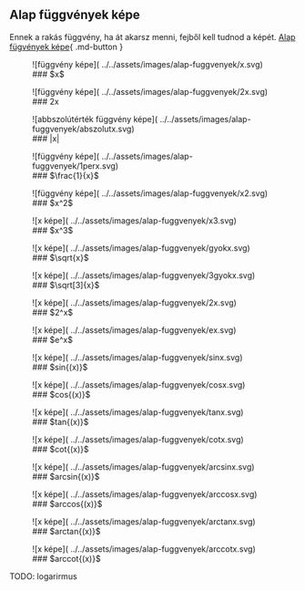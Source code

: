 ## Alap függvények képe

Ennek a rakás függvény, ha át akarsz menni, fejből kell tudnod a képét.
[Alap fügvények képe](https://www.geogebra.org/calculator/ebyf3es6){ .md-button }

<div class="image-grid" markdown>

<figure markdown>
  ![függvény képe]( ../../assets/images/alap-fuggvenyek/x.svg)
  <figcaption markdown>### $x$</figcaption>
</figure>

<figure markdown>
  ![függvény képe]( ../../assets/images/alap-fuggvenyek/2x.svg)
  <figcaption markdown>### 2x</figcaption>
</figure>

<figure markdown>
  ![abbszolútérték függvény képe]( ../../assets/images/alap-fuggvenyek/abszolutx.svg)
  <figcaption markdown>### |x|</figcaption>
</figure>

<figure markdown>
![függvény képe]( ../../assets/images/alap-fuggvenyek/1perx.svg)
  <figcaption markdown>### $\frac{1}{x}$</figcaption>
</figure>

<figure markdown>
![függvény képe]( ../../assets/images/alap-fuggvenyek/x2.svg)
  <figcaption markdown>### $x^2$</figcaption>
</figure>

<figure markdown>
![x képe]( ../../assets/images/alap-fuggvenyek/x3.svg)
  <figcaption markdown>### $x^3$</figcaption>
</figure>

<figure markdown>
![x képe]( ../../assets/images/alap-fuggvenyek/gyokx.svg)
  <figcaption markdown>### $\sqrt{x}$</figcaption>
</figure>

<figure markdown>
![x képe]( ../../assets/images/alap-fuggvenyek/3gyokx.svg)
  <figcaption markdown>### $\sqrt[3]{x}$</figcaption>
</figure>

<figure markdown>
![x képe]( ../../assets/images/alap-fuggvenyek/2x.svg)
  <figcaption markdown>### $2^x$</figcaption>
</figure>

<figure markdown>
![x képe]( ../../assets/images/alap-fuggvenyek/ex.svg)
  <figcaption markdown>### $e^x$</figcaption>
</figure>

<figure markdown>
![x képe]( ../../assets/images/alap-fuggvenyek/sinx.svg)
  <figcaption markdown>### $sin{(x)}$</figcaption>
</figure>

<figure markdown>
![x képe]( ../../assets/images/alap-fuggvenyek/cosx.svg)
  <figcaption markdown>### $cos{(x)}$</figcaption>
</figure>

<figure markdown>
![x képe]( ../../assets/images/alap-fuggvenyek/tanx.svg)
  <figcaption markdown>### $tan{(x)}$</figcaption>
</figure>

<figure markdown>
![x képe]( ../../assets/images/alap-fuggvenyek/cotx.svg)
  <figcaption markdown>### $cot{(x)}$</figcaption>
</figure>

<figure markdown>
![x képe]( ../../assets/images/alap-fuggvenyek/arcsinx.svg)
  <figcaption markdown>### $arcsin{(x)}$</figcaption>
</figure>

<figure markdown>
![x képe]( ../../assets/images/alap-fuggvenyek/arccosx.svg)
  <figcaption markdown>### $arccos{(x)}$</figcaption>
</figure>

<figure markdown>
![x képe]( ../../assets/images/alap-fuggvenyek/arctanx.svg)
  <figcaption markdown>### $arctan{(x)}$</figcaption>
</figure>

<figure markdown>
![x képe]( ../../assets/images/alap-fuggvenyek/arccotx.svg)
  <figcaption markdown>### $arccot{(x)}$</figcaption>
</figure>

</div>

TODO: logarirmus